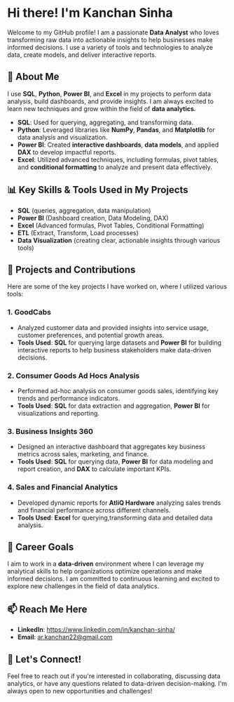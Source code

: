 # Hi there! I'm Kanchan Sinha 

Welcome to my GitHub profile! I am a passionate **Data Analyst** who loves transforming raw data into actionable insights to help businesses make informed decisions. I use a variety of tools and technologies to analyze data, create models, and deliver interactive reports.

## 🚀 About Me

I use **SQL**, **Python**, **Power BI**, and **Excel** in my projects to perform data analysis, build dashboards, and provide insights. I am always excited to learn new techniques and grow within the field of **data analytics**.

- **SQL**: Used for querying, aggregating, and transforming data.
- **Python**: Leveraged libraries like **NumPy**, **Pandas**, and **Matplotlib** for data analysis and visualization.
- **Power BI**: Created **interactive dashboards**, **data models**, and applied **DAX** to develop impactful reports.
- **Excel**: Utilized advanced techniques, including formulas, pivot tables, and **conditional formatting** to analyze and present data effectively.

## 📊 Key Skills & Tools Used in My Projects

- **SQL** (queries, aggregation, data manipulation)
- **Power BI** (Dashboard creation, Data Modeling, DAX)
- **Excel** (Advanced formulas, Pivot Tables, Conditional Formatting)
- **ETL** (Extract, Transform, Load processes)
- **Data Visualization** (creating clear, actionable insights through various tools)


## 🔧 Projects and Contributions

Here are some of the key projects I have worked on, where I utilized various tools:

### 1. **GoodCabs**
- Analyzed customer data and provided insights into service usage, customer preferences, and potential growth areas.
- **Tools Used**: **SQL** for querying large datasets and **Power BI** for building interactive reports to help business stakeholders make data-driven decisions.

### 2. **Consumer Goods Ad Hocs Analysis**
- Performed ad-hoc analysis on consumer goods sales, identifying key trends and performance indicators.
- **Tools Used**: **SQL** for data extraction and aggregation, **Power BI** for visualizations and reporting.

### 3. **Business Insights 360**
- Designed an interactive dashboard that aggregates key business metrics across sales, marketing, and finance.
- **Tools Used**: **SQL** for querying data, **Power BI** for data modeling and report creation, and **DAX** to calculate important KPIs.

### 4. **Sales and Financial Analytics**
- Developed dynamic reports for **AtliQ Hardware** analyzing sales trends and financial performance across different channels.
- **Tools Used**: **Excel** for querying,transforming data and detailed data analysis.

## 🎯 Career Goals

I aim to work in a **data-driven** environment where I can leverage my analytical skills to help organizations optimize operations and make informed decisions. I am committed to continuous learning and excited to explore new challenges in the field of data analytics.

## 📫 Reach Me Here

- **LinkedIn**: https://www.linkedin.com/in/kanchan-sinha/
- **Email**: ar.kanchan22@gmail.com

## 💼 Let's Connect!

Feel free to reach out if you're interested in collaborating, discussing data analytics, or have any questions related to data-driven decision-making. I'm always open to new opportunities and challenges!





